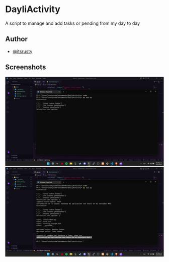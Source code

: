 
# DayliActivity

A script to manage and add tasks or pending from my day to day
## Author

- [@itsrusty](https://www.github.com/itsrusty)


## Screenshots

![Image text](./screen1.jpg)
![Image text](./screen2.jpg)
<!-- blob:https://web.whatsapp.com/ce945c1c-6ebc-44ba-8a0e-e4552e8ff6cf -->
